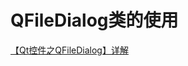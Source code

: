 # QFileDialog类的使用

<a href="https://blog.csdn.net/MrHHHHHH/article/details/134150817">【Qt控件之QFileDialog】详解</a>

